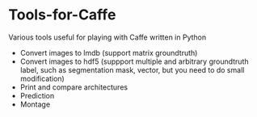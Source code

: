# Tools-for-Caffe
Various tools useful for playing with Caffe written in Python
- Convert images to lmdb (support matrix groundtruth)
- Convert images to hdf5 (suppport multiple and arbitrary groundtruth label, such as segmentation mask, vector, but you need to do small modification)
- Print and compare architectures
- Prediction
- Montage
